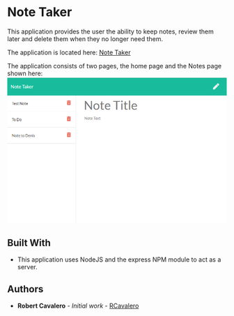 # Note Taker

This application provides the user the ability to keep notes, review them later and delete them when they no longer need them.

The application is located here: [Note Taker](https://rcnotetaker.herokuapp.com/) 

The application consists of two pages, the home page and the Notes page shown here:
![Note Taker](/public/assets/images/notetaker.png)

## Built With

* This application uses NodeJS and the express NPM module to act as a server.

## Authors

* **Robert Cavalero** - *Initial work* - [RCavalero](https://github.com/rcavalero)
